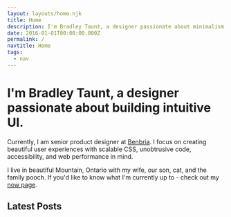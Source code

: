 ```yaml
---
layout: layouts/home.njk
title: Home
description: I'm Bradley Taunt, a designer passionate about minimalism and web performance.
date: 2016-01-01T00:00:00.000Z
permalink: /
navtitle: Home
tags:
  - nav
---
```

# I'm Bradley Taunt, a designer passionate about building intuitive UI.

Currently, I am senior product designer at <a href="http://benbria.com">Benbria</a>. I focus on creating beautiful user experiences with scalable CSS, unobtrusive code, accessibility, and web performance in mind.

I live in beautiful Mountain, Ontario with my wife, our son, cat, and the family pooch. If you'd like to know what I'm currently up to - check out my <a href="/now">now page</a>.

## Latest Posts

